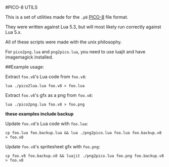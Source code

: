 #PICO-8 UTILS

This is a set of utilities made for the `.p8` [PICO-8](http://www.lexaloffle.com/pico-8.php) file format.

They were written against Lua 5.3, but will most likely run correctly against Lua 5.x.

All of these scripts were made with the unix philosophy.

For `pico2png.lua` and `png2pico.lua`, you need to use luajit and have imagemagick installed.

##Example usage:

Extract `foo.v8`'s Lua code from `foo.v8`:

`lua ./pico2lua.lua foo.v8 > foo.lua`

Extract `foo.v8`'s gfx as a png from `foo.v8`:

`lua ./pico2png.lua foo.v8 > foo.png`

__these examples include backup__

Update `foo.v8`'s Lua code with `foo.lua`:

`cp foo.lua foo.backup.lua && lua ./png2pico.lua foo.lua foo.backup.v8 > foo.v8`

Update `foo.v8`'s spritesheet gfx with `foo.png`:

`cp foo.v8 foo.backup.v8 && luajit ./png2pico.lua foo.png foo.backup.v8 > foo.v8`
